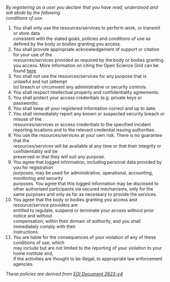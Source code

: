 *By	registering	as	a	user	you	declare	that	you	have	read,	understood	and	will	abide	by	the	following	
conditions	of	use*:
1. You	 shall	 only	 use	 the	 resources/services	 to	 perform work,	 or	 transmit	 or	 store	 data	
consistent	 with	 the	 stated	 goals,	 policies	 and	 conditions	 of	 use	 as	 defined	 by	 the	 body	 or	
bodies	granting	you	access.
2. You	 shall	 provide	 appropriate	 acknowledgement	 of	 support	 or	 citation	 for	 your	 use	 of	 the	
resources/services	provided	as	required	by	the	body	or	bodies	granting	you	access.	More information on citing the Open Science Grid can be found [here](https://support.opensciencegrid.org/support/solutions/articles/5000640421-acknowledging-the-open-science-grid)
3. You	shall	not	use	 the	 resources/services	 for	any	purpose	 that	is	unlawful	and	not	 (attempt	
to)	breach	or	circumvent	any	administrative	or	security	controls.
4. You	shall	respect	intellectual property	and	confidentiality	agreements.	
5. You	shall	protect	your	access	credentials	(e.g.	private	keys	or	passwords).	
6. You	shall	keep	all	your	registered	information	correct	and	up	to	date.
7. You	 shall	 immediately	 report	 any	 known	 or	 suspected	 security	 breach	 or	 misuse	 of	 the	
resources/services	or	access	credentials	 to	 the	specified	incident	reporting	locations	and	 to	
the	relevant	credential	issuing	authorities.
8. You	 use	 the	 resources/services	 at	 your	 own	 risk.	 There	 is	 no	 guarantee	 that	 the	
resources/services	will	be	available	at	any	time	or	that	their	integrity	or	confidentiality	will	be	
preserved	or	that	they	will	suit	any	purpose.
9. You	agree	that	logged	information,	including	personal	data	provided	by	you	for	registration	
purposes,	may	be	used	 for	administrative,	operational,	accounting,	monitoring	and	security	
purposes.	 You	 agree	 that	 this	 logged	 information	 may	 be	 disclosed	 to	 other	 authorised	
participants	 via	 secured	 mechanisms,	 only	 for	 the	 same	 purposes	 and	 only	 as	 far	 as	
necessary	to	provide	the	services.
10. You	 agree	 that	 the	 body	 or	 bodies	 granting	 you	 access	 and	 resource/service	 providers	 are	
entitled	 to	 regulate,	 suspend	 or	 terminate	 your	 access	 without	 prior	 notice	 and	 without	
compensation,	within	their	domain	of	authority,	and	you	shall	immediately	comply	with	their	
instructions.
11. You	are	liable	for	the	consequences	of	your	violation	of	any	of	these	conditions	of	use,	which	
may	include	but	are	not	limited	to	the	reporting	of	your	violation	to	your	home	institute	and,	
if	the	activities	are	thought	to	be illegal,	to	appropriate	law	enforcement	agencies.

_These policies are derived from [EGI Document 2623-v4](https://documents.egi.eu/public/ShowDocument?docid=2623)_
